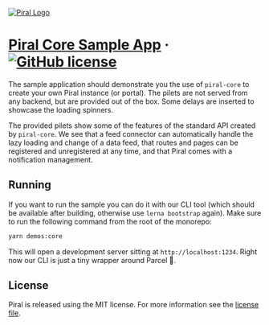[![Piral Logo](https://github.com/smapiot/piral/raw/master/docs/assets/logo.png)](https://piral.io)

# [Piral Core Sample App](https://piral.io) &middot; [![GitHub license](https://img.shields.io/badge/license-MIT-blue.svg)](https://github.com/smapiot/piral/blob/master/LICENSE)

The sample application should demonstrate you the use of `piral-core` to create your own Piral instance (or portal). The pilets are not served from any backend, but are provided out of the box. Some delays are inserted to showcase the loading spinners.

The provided pilets show some of the features of the standard API created by `piral-core`. We see that a feed connector can automatically handle the lazy loading and change of a data feed, that routes and pages can be registered and unregistered at any time, and that Piral comes with a notification management.

## Running

If you want to run the sample you can do it with our CLI tool (which should be available after building, otherwise use `lerna bootstrap` again). Make sure to run the following command from the root of the monorepo:

```sh
yarn demos:core
```

This will open a development server sitting at `http://localhost:1234`. Right now our CLI is just a tiny wrapper around Parcel :rocket:.

## License

Piral is released using the MIT license. For more information see the [license file](./LICENSE).
